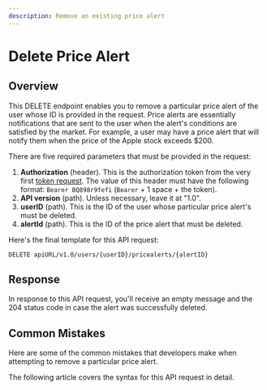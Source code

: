 ```yaml
---
description: Remove an existing price alert
---
```


# Delete Price Alert

## Overview

This DELETE endpoint enables you to remove a particular price alert of the user whose ID is provided in the request. Price alerts are essentially notifications that are sent to the user when the alert's conditions are satisfied by the market. For example, a user may have a price alert that will notify them when the price of the Apple stock exceeds $200.

There are five required parameters that must be provided in the request:

1. **Authorization** (header). This is the authorization token from the very first [token request](broken-reference). The value of this header must have the following format: `Bearer BQ898r9fefi` (`Bearer` + 1 space + the token).
2. **API version** (path). Unless necessary, leave it at "1.0".
3. **userID** (path). This is the ID of the user whose particular price alert's must be deleted.
4. **alertId** (path). This is the ID of the price alert that must be deleted.

Here's the final template for this API request:

```
DELETE apiURL/v1.0/users/{userID}/pricealerts/{alertID}
```

## Response

In response to this API request, you'll receive an empty message and the 204 status code in case the alert was successfully deleted.

## Common Mistakes

Here are some of the common mistakes that developers make when attempting to remove a particular price alert.

The following article covers the syntax for this API request in detail.
